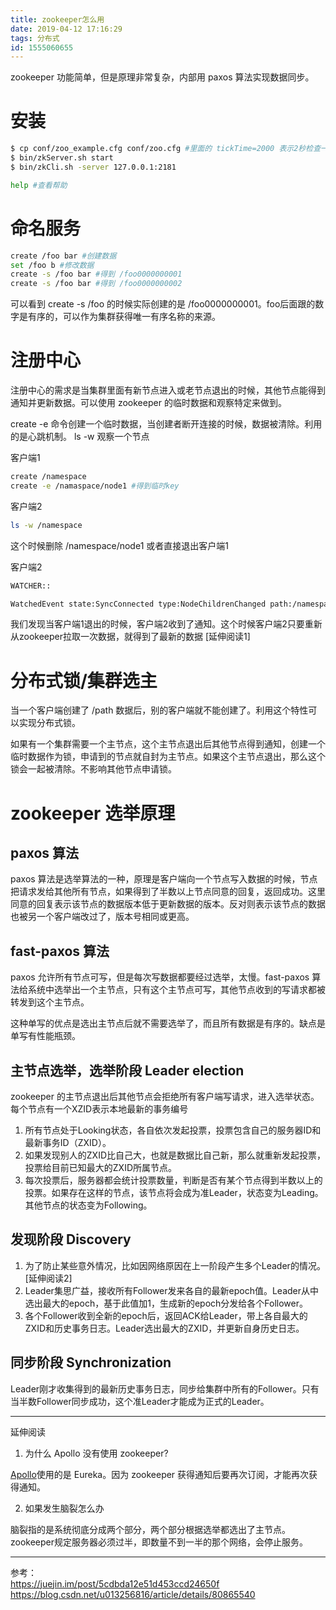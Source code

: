 ```yaml
---
title: zookeeper怎么用
date: 2019-04-12 17:16:29
tags: 分布式
id: 1555060655
---
```

zookeeper 功能简单，但是原理非常复杂，内部用 paxos 算法实现数据同步。

# 安装
```sh
$ cp conf/zoo_example.cfg conf/zoo.cfg #里面的 tickTime=2000 表示2秒检查一次，分布式锁可以以此作为过期时间
$ bin/zkServer.sh start
$ bin/zkCli.sh -server 127.0.0.1:2181

help #查看帮助
```

# 命名服务
```sh
create /foo bar #创建数据
set /foo b #修改数据
create -s /foo bar #得到 /foo0000000001
create -s /foo bar #得到 /foo0000000002
```
可以看到 create -s /foo 的时候实际创建的是 /foo0000000001。foo后面跟的数字是有序的，可以作为集群获得唯一有序名称的来源。

# 注册中心
注册中心的需求是当集群里面有新节点进入或老节点退出的时候，其他节点能得到通知并更新数据。可以使用 zookeeper 的临时数据和观察特定来做到。

create -e 命令创建一个临时数据，当创建者断开连接的时候，数据被清除。利用的是心跳机制。
ls -w 观察一个节点

客户端1
```sh
create /namespace
create -e /namaspace/node1 #得到临时key
```

客户端2
```sh
ls -w /namespace
```

这个时候删除 /namespace/node1 或者直接退出客户端1

客户端2
```sh
WATCHER::

WatchedEvent state:SyncConnected type:NodeChildrenChanged path:/namespace
```

我们发现当客户端1退出的时候，客户端2收到了通知。这个时候客户端2只要重新从zookeeper拉取一次数据，就得到了最新的数据
[延伸阅读1]

# 分布式锁/集群选主
当一个客户端创建了 /path 数据后，别的客户端就不能创建了。利用这个特性可以实现分布式锁。

如果有一个集群需要一个主节点，这个主节点退出后其他节点得到通知，创建一个临时数据作为锁，申请到的节点就自封为主节点。如果这个主节点退出，那么这个锁会一起被清除。不影响其他节点申请锁。

# zookeeper 选举原理
## paxos 算法
paxos 算法是选举算法的一种，原理是客户端向一个节点写入数据的时候，节点把请求发给其他所有节点，如果得到了半数以上节点同意的回复，返回成功。这里同意的回复表示该节点的数据版本低于更新数据的版本。反对则表示该节点的数据也被另一个客户端改过了，版本号相同或更高。

## fast-paxos 算法
paxos 允许所有节点可写，但是每次写数据都要经过选举，太慢。fast-paxos 算法给系统中选举出一个主节点，只有这个主节点可写，其他节点收到的写请求都被转发到这个主节点。

这种单写的优点是选出主节点后就不需要选举了，而且所有数据是有序的。缺点是单写有性能瓶颈。

## 主节点选举，选举阶段 Leader election
zookeeper 的主节点退出后其他节点会拒绝所有客户端写请求，进入选举状态。每个节点有一个XZID表示本地最新的事务编号
1. 所有节点处于Looking状态，各自依次发起投票，投票包含自己的服务器ID和最新事务ID（ZXID）。
2. 如果发现别人的ZXID比自己大，也就是数据比自己新，那么就重新发起投票，投票给目前已知最大的ZXID所属节点。
3. 每次投票后，服务器都会统计投票数量，判断是否有某个节点得到半数以上的投票。如果存在这样的节点，该节点将会成为准Leader，状态变为Leading。其他节点的状态变为Following。

## 发现阶段 Discovery
1. 为了防止某些意外情况，比如因网络原因在上一阶段产生多个Leader的情况。[延伸阅读2]
2. Leader集思广益，接收所有Follower发来各自的最新epoch值。Leader从中选出最大的epoch，基于此值加1，生成新的epoch分发给各个Follower。
3. 各个Follower收到全新的epoch后，返回ACK给Leader，带上各自最大的ZXID和历史事务日志。Leader选出最大的ZXID，并更新自身历史日志。

## 同步阶段 Synchronization
Leader刚才收集得到的最新历史事务日志，同步给集群中所有的Follower。只有当半数Follower同步成功，这个准Leader才能成为正式的Leader。

---------------------------
延伸阅读
1. 为什么 Apollo 没有使用 zookeeper?

[Apollo](https://github.com/ctripcorp/apollo)使用的是 Eureka。因为 zookeeper 获得通知后要再次订阅，才能再次获得通知。

2. 如果发生脑裂怎么办

脑裂指的是系统彻底分成两个部分，两个部分根据选举都选出了主节点。zookeeper规定服务器必须过半，即数量不到一半的那个网络，会停止服务。

---------------------------
参考：  
https://juejin.im/post/5cdbda12e51d453ccd24650f  
https://blog.csdn.net/u013256816/article/details/80865540